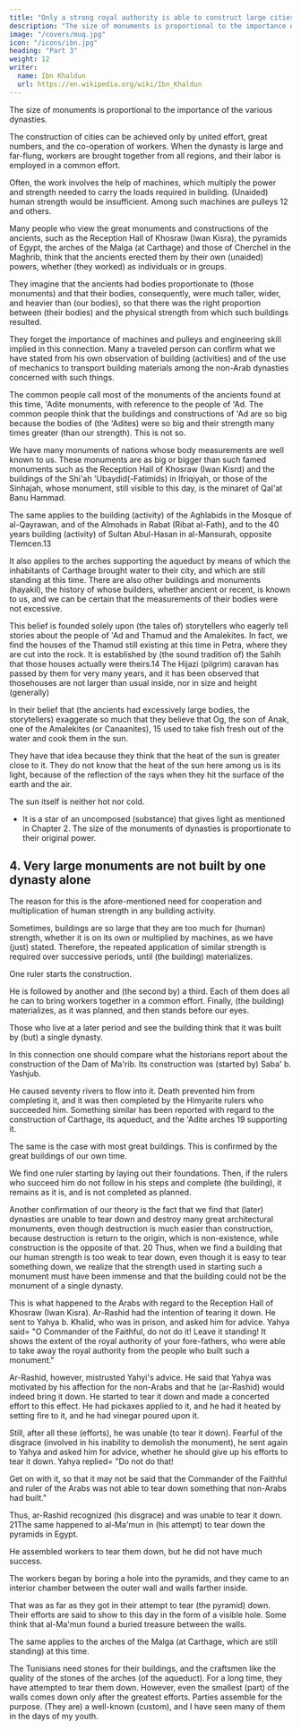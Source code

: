 ```yaml
---
title: "Only a strong royal authority is able to construct large cities and high monuments"
description: "The size of monuments is proportional to the importance of the various dynasties"
image: "/covers/muq.jpg"
icon: "/icons/ibn.jpg"
heading: "Part 3"
weight: 12
writer:
  name: Ibn Khaldun
  url: https://en.wikipedia.org/wiki/Ibn_Khaldun
---
```


<!-- ## 3. Only a strong royal authority is able to construct large cities and high monuments -->

<!-- We have mentioned this before in connection with buildings and other
dynastic (monuments). 11  -->

The size of monuments is proportional to the importance of the various dynasties. 

The construction of cities can be achieved only by united effort, great numbers, and the co-operation of workers. When the dynasty is large and far-flung, workers are brought together from all regions, and their labor is employed in a common effort. 
 
Often, the work involves the help of machines, which multiply the power and strength needed to carry the loads required in building. (Unaided) human strength would be insufficient. Among such machines are pulleys
12 and others.

Many people who view the great monuments and constructions of the ancients, such as the Reception Hall of Khosraw (Iwan Kisra), the pyramids of Egypt, the arches of the Malga (at Carthage) and those of Cherchel in the Maghrib,
think that the ancients erected them by their own (unaided) powers, whether (they
worked) as individuals or in groups. 

They imagine that the ancients had bodies proportionate to (those monuments) and that their bodies, consequently, were much
taller, wider, and heavier than (our bodies), so that there was the right proportion
between (their bodies) and the physical strength from which such buildings resulted.

They forget the importance of machines and pulleys and engineering skill implied in this connection. Many a traveled person can confirm what we have stated from his own observation of building (activities) and of the use of mechanics to transport building materials among the non-Arab dynasties concerned with such things.

The common people call most of the monuments of the ancients found at this time, 'Adite monuments, with reference to the people of 'Ad. The common people think that the buildings and constructions of 'Ad are so big because the bodies of
(the 'Adites) were so big and their strength many times greater (than our strength).
This is not so. 

We have many monuments of nations whose body measurements are well known to us. These monuments are as big or bigger than such famed monuments such as the Reception Hall of Khosraw (Iwan Kisrd) and the
buildings of the Shi'ah 'Ubaydid(-Fatimids) in Ifriqiyah, or those of the Sinhajah,
whose monument, still visible to this day, is the minaret of Qal'at Banu Hammad.


The same applies to the building (activity) of the Aghlabids in the Mosque of al-Qayrawan, and of the Almohads in Rabat (Ribat al-Fath), and to the 40 years building (activity) of Sultan Abul-Hasan in al-Mansurah, opposite Tlemcen.13 

It also applies to the arches supporting the aqueduct by means of which the inhabitants of Carthage brought water to their city, and which are still standing at this time. There are also other buildings and monuments (hayakil), the history of whose
builders, whether ancient or recent, is known to us, and we can be certain that the measurements of their bodies were not excessive. 

This belief is founded solely upon (the tales of) storytellers who eagerly tell stories about the people of 'Ad and
Thamud and the Amalekites. In fact, we find the houses of the Thamud still existing at this time in Petra, where they are cut into the rock. It is established by (the sound tradition of) the Sahih that those houses actually were theirs.14 The Hijazi (pilgrim) caravan has passed by them for very many years, and it has been observed that thosehouses are not larger than usual inside, nor in size and height (generally)

In their belief that (the ancients had excessively large bodies, the storytellers) exaggerate so much that they believe that Og, the son of Anak, one of the Amalekites (or Canaanites), 15 used to take fish fresh out of the water and cook them
in the sun. 

They have that idea because they think that the heat of the sun is greater close to it. They do not know that the heat of the sun here among us is its light, because of the reflection of the rays when they hit the surface of the earth and the air. 

The sun itself is neither hot nor cold. 
- It is a star of an uncomposed (substance) that gives light as mentioned in Chapter 2. The size of the monuments of dynasties is proportionate to their original power.


## 4. Very large monuments are not built by one dynasty alone

The reason for this is the afore-mentioned need for cooperation and multiplication of human strength in any building activity. 

Sometimes, buildings are so large that they are too much for (human) strength, whether it is on its own or
multiplied by machines, as we have (just) stated. Therefore, the repeated application
of similar strength is required over successive periods, until (the building)
materializes. 

One ruler starts the construction. 

He is followed by another and (the second by) a third. Each of them does all he can to bring workers together in a
common effort. Finally, (the building) materializes, as it was planned, and then
stands before our eyes. 

Those who live at a later period and see the building think that it was built by (but) a single dynasty.

In this connection one should compare what the historians report about the construction of the Dam of Ma'rib. Its construction was (started by) Saba' b. Yashjub. <!-- 18 --> 

He caused seventy rivers to flow into it. Death prevented him from completing it, and it was then completed by the Himyarite rulers who succeeded him. Something similar has been reported with regard to the construction of
Carthage, its aqueduct, and the 'Adite arches 19 supporting it. 

The same is the case with most great buildings. This is confirmed by the great buildings of our own
time. 

We find one ruler starting by laying out their foundations. Then, if the rulers
who succeed him do not follow in his steps and complete (the building), it remains
as it is, and is not completed as planned.

Another confirmation of our theory is the fact that we find that (later)
dynasties are unable to tear down and destroy many great architectural monuments,
even though destruction is much easier than construction, because destruction is
return to the origin, which is non-existence, while construction is the opposite of
that. 20 Thus, when we find a building that our human strength is too weak to tear
down, even though it is easy to tear something down, we realize that the strength
used in starting such a monument must have been immense and that the building
could not be the monument of a single dynasty.

This is what happened to the Arabs with regard to the Reception Hall of
Khosraw (Iwan Kisra). Ar-Rashid had the intention of tearing it down. He sent to
Yahya b. Khalid, who was in prison, and asked him for advice. Yahya said= "O
Commander of the Faithful, do not do it! Leave it standing! It shows the extent of
the royal authority of your fore-fathers, who were able to take away the royal
authority from the people who built such a monument." 

Ar-Rashid, however, mistrusted Yahyi's advice. He said that Yahya was motivated by his affection for the non-Arabs and that he (ar-Rashid) would indeed bring it down. He started to tear it down and made a concerted effort to this effect. He had pickaxes applied to it, and he had it heated by setting fire to it, and he had vinegar poured upon it. 

Still, after all these (efforts), he was unable (to tear it down). Fearful of the disgrace (involved in
his inability to demolish the monument), he sent again to Yahya and asked him for
advice, whether he should give up his efforts to tear it down. Yahya replied= "Do not
do that! 

Get on with it, so that it may not be said that the Commander of the Faithful and ruler of the Arabs was not able to tear down something that non-Arabs had built." 

Thus, ar-Rashid recognized (his disgrace) and was unable to tear it down. 21The same happened to al-Ma'mun in (his attempt) to tear down the pyramids in Egypt.

He assembled workers to tear them down, but he did not have much success. 

The workers began by boring a hole into the pyramids, and they came to an
interior chamber between the outer wall and walls farther inside. 

That was as far as they got in their attempt to tear (the pyramid) down. Their efforts are said to show to
this day in the form of a visible hole. Some think that al-Ma'mun found a buried
treasure between the walls. <!-- 22 -->

The same applies to the arches of the Malga (at Carthage, which are still
standing) at this time. 

The Tunisians need stones for their buildings, and the craftsmen like the quality of the stones of the arches (of the aqueduct). For a long time, they have attempted to tear them down. However, even the smallest (part) of
the walls comes down only after the greatest efforts. Parties assemble for the
purpose. (They are) a well-known (custom), and I have seen many of them in the
days of my youth.

<!-- "God has power over everything." 23 -->


